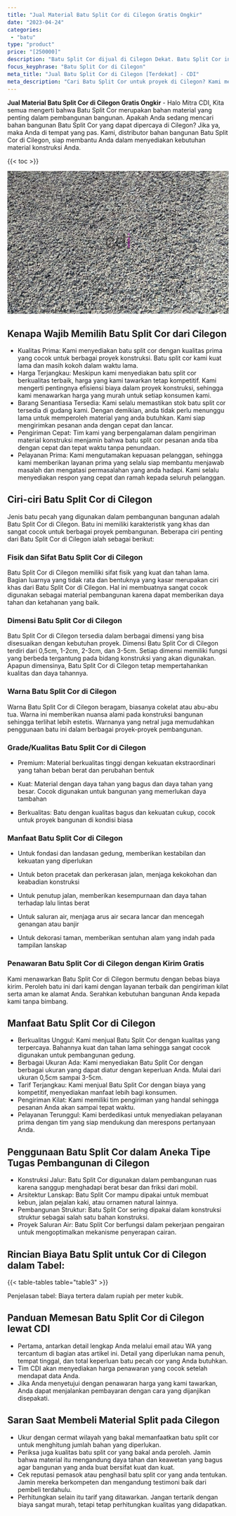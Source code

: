 ```yaml
---
title: "Jual Material Batu Split Cor di Cilegon Gratis Ongkir"
date: "2023-04-24"
categories:
 - "batu"
type: "product"
price: "[250000]"
description: "Batu Split Cor dijual di Cilegon Dekat. Batu Split Cor ini sering digunakan dalam proyek konstruksi sebagai campuran beton yang berkualitas dan awet. Silakan hubungi kami untuk informasi lebih lanjut."
focus_keyphrase: "Batu Split Cor di Cilegon"
meta_title: "Jual Batu Split Cor di Cilegon [Terdekat] - CDI"
meta_description: "Cari Batu Split Cor untuk proyek di Cilegon? Kami menawarkan Batu Split Cor berkualitas untuk campuran beton. Segera dapatkan penawaran terbaik."
---
```


**Jual Material Batu Split Cor di Cilegon Gratis Ongkir** - Halo Mitra CDI, Kita semua mengerti bahwa Batu Split Cor merupakan bahan material yang penting dalam pembangunan bangunan. Apakah Anda sedang mencari bahan bangunan Batu Split Cor yang dapat dipercaya di Cilegon? Jika ya, maka Anda di tempat yang pas. Kami, distributor bahan bangunan Batu Split Cor di Cilegon, siap membantu Anda dalam menyediakan kebutuhan material konstruksi Anda.

{{< toc >}}

![Jual Material Batu Split Cor di Cilegon Gratis Ongkir](/images/batu/batu-split-25.jpg)

## Kenapa Wajib Memilih Batu Split Cor dari Cilegon

*   Kualitas Prima: Kami menyediakan batu split cor dengan kualitas prima yang cocok untuk berbagai proyek konstruksi. Batu split cor kami kuat lama dan masih kokoh dalam waktu lama.
*   Harga Terjangkau: Meskipun kami menyediakan batu split cor berkualitas terbaik, harga yang kami tawarkan tetap kompetitif. Kami mengerti pentingnya efisiensi biaya dalam proyek konstruksi, sehingga kami menawarkan harga yang murah untuk setiap konsumen kami.
*   Barang Senantiasa Tersedia: Kami selalu memastikan stok batu split cor tersedia di gudang kami. Dengan demikian, anda tidak perlu menunggu lama untuk memperoleh material yang anda butuhkan. Kami siap mengirimkan pesanan anda dengan cepat dan lancar.
*   Pengiriman Cepat: Tim kami yang berpengalaman dalam pengiriman material konstruksi menjamin bahwa batu split cor pesanan anda tiba dengan cepat dan tepat waktu tanpa penundaan.
*   Pelayanan Prima: Kami mengutamakan kepuasan pelanggan, sehingga kami memberikan layanan prima yang selalu siap membantu menjawab masalah dan mengatasi permasalahan yang anda hadapi. Kami selalu menyediakan respon yang cepat dan ramah kepada seluruh pelanggan.

## Ciri-ciri Batu Split Cor di Cilegon

Jenis batu pecah yang digunakan dalam pembangunan bangunan adalah Batu Split Cor di Cilegon. Batu ini memiliki karakteristik yang khas dan sangat cocok untuk berbagai proyek pembangunan. Beberapa ciri penting dari Batu Split Cor di Cilegon ialah sebagai berikut:

### Fisik dan Sifat Batu Split Cor di Cilegon

Batu Split Cor di Cilegon memiliki sifat fisik yang kuat dan tahan lama. Bagian luarnya yang tidak rata dan bentuknya yang kasar merupakan ciri khas dari Batu Split Cor di Cilegon. Hal ini membuatnya sangat cocok digunakan sebagai material pembangunan karena dapat memberikan daya tahan dan ketahanan yang baik.

### Dimensi Batu Split Cor di Cilegon

Batu Split Cor di Cilegon tersedia dalam berbagai dimensi yang bisa disesuaikan dengan kebutuhan proyek. Dimensi Batu Split Cor di Cilegon terdiri dari 0,5cm, 1-2cm, 2-3cm, dan 3-5cm. Setiap dimensi memiliki fungsi yang berbeda tergantung pada bidang konstruksi yang akan digunakan. Apapun dimensinya, Batu Split Cor di Cilegon tetap mempertahankan kualitas dan daya tahannya.

### Warna Batu Split Cor di Cilegon

Warna Batu Split Cor di Cilegon beragam, biasanya cokelat atau abu-abu tua. Warna ini memberikan nuansa alami pada konstruksi bangunan sehingga terlihat lebih estetis. Warnanya yang netral juga memudahkan penggunaan batu ini dalam berbagai proyek-proyek pembangunan.

### Grade/Kualitas Batu Split Cor di Cilegon

*   Premium: Material berkualitas tinggi dengan kekuatan ekstraordinari yang tahan beban berat dan perubahan bentuk

*   Kuat: Material dengan daya tahan yang bagus dan daya tahan yang besar. Cocok digunakan untuk bangunan yang memerlukan daya tambahan

*   Berkualitas: Batu dengan kualitas bagus dan kekuatan cukup, cocok untuk proyek bangunan di kondisi biasa

### Manfaat Batu Split Cor di Cilegon

*   Untuk fondasi dan landasan gedung, memberikan kestabilan dan kekuatan yang diperlukan

*   Untuk beton pracetak dan perkerasan jalan, menjaga kekokohan dan keabadian konstruksi

*   Untuk penutup jalan, memberikan kesempurnaan dan daya tahan terhadap lalu lintas berat

*   Untuk saluran air, menjaga arus air secara lancar dan mencegah genangan atau banjir

*   Untuk dekorasi taman, memberikan sentuhan alam yang indah pada tampilan lanskap

### Penawaran Batu Split Cor di Cilegon dengan Kirim Gratis

Kami menawarkan Batu Split Cor di Cilegon bermutu dengan bebas biaya kirim. Peroleh batu ini dari kami dengan layanan terbaik dan pengiriman kilat serta aman ke alamat Anda. Serahkan kebutuhan bangunan Anda kepada kami tanpa bimbang.

## Manfaat Batu Split Cor di Cilegon

*   Berkualitas Unggul: Kami menjual Batu Split Cor dengan kualitas yang terpercaya. Bahannya kuat dan tahan lama sehingga sangat cocok digunakan untuk pembangunan gedung.
*   Berbagai Ukuran Ada: Kami menyediakan Batu Split Cor dengan berbagai ukuran yang dapat diatur dengan keperluan Anda. Mulai dari ukuran 0,5cm sampai 3-5cm.
*   Tarif Terjangkau: Kami menjual Batu Split Cor dengan biaya yang kompetitif, menyediakan manfaat lebih bagi konsumen.
*   Pengiriman Kilat: Kami memiliki tim pengiriman yang handal sehingga pesanan Anda akan sampai tepat waktu.
*   Pelayanan Terunggul: Kami berdedikasi untuk menyediakan pelayanan prima dengan tim yang siap mendukung dan merespons pertanyaan Anda.

## Penggunaan Batu Split Cor dalam Aneka Tipe Tugas Pembangunan di Cilegon

*   Konstruksi Jalur: Batu Split Cor digunakan dalam pembangunan ruas karena sanggup menghadapi berat besar dan friksi dari mobil.
*   Arsitektur Lanskap: Batu Split Cor mampu dipakai untuk membuat kebun, jalan pejalan kaki, atau ornamen natural lainnya.
*   Pembangunan Struktur: Batu Split Cor sering dipakai dalam konstruksi struktur sebagai salah satu bahan konstruksi.
*   Proyek Saluran Air: Batu Split Cor berfungsi dalam pekerjaan pengairan untuk mengoptimalkan mekanisme penyerapan cairan.

## Rincian Biaya Batu Split untuk Cor di Cilegon dalam Tabel:

{{< table-tables table="table3" >}}

Penjelasan tabel: Biaya tertera dalam rupiah per meter kubik.

## Panduan Memesan Batu Split Cor di Cilegon lewat CDI

*   Pertama, antarkan detail lengkap Anda melalui email atau WA yang tercantum di bagian atas artikel ini. Detail yang diperlukan nama penuh, tempat tinggal, dan total keperluan batu pecah cor yang Anda butuhkan.
*   Tim CDI akan menyediakan harga penawaran yang cocok setelah mendapat data Anda.
*   Jika Anda menyetujui dengan penawaran harga yang kami tawarkan, Anda dapat menjalankan pembayaran dengan cara yang dijanjikan disepakati.

## Saran Saat Membeli Material Split pada Cilegon

*   Ukur dengan cermat wilayah yang bakal memanfaatkan batu split cor untuk menghitung jumlah bahan yang diperlukan.
*   Periksa juga kualitas batu split cor yang bakal anda peroleh. Jamin bahwa material itu mengandung daya tahan dan keawetan yang bagus agar bangunan yang anda buat bersifat kuat dan kuat.
*   Cek reputasi pemasok atau penghasil batu split cor yang anda tentukan. Jamin mereka berkompeten dan mengandung testimoni baik dari pembeli terdahulu.
*   Perhitungkan selain itu tarif yang ditawarkan. Jangan tertarik dengan biaya sangat murah, tetapi tetap perhitungkan kualitas yang didapatkan.